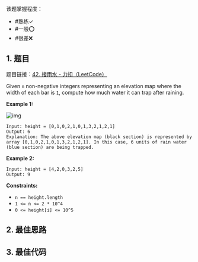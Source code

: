 
该题掌握程度：
- #熟练✓
- #一般⭕️
- #很差❌

## 1. 题目
题目链接：[42. 接雨水 - 力扣（LeetCode）](https://leetcode.cn/problems/trapping-rain-water/)

Given `n` non-negative integers representing an elevation map where the width of each bar is `1`, compute how much water it can trap after raining.

 

**Example 1:**

![img](https://i.hish.top:8/2025/06/03/221257.png)

```
Input: height = [0,1,0,2,1,0,1,3,2,1,2,1]
Output: 6
Explanation: The above elevation map (black section) is represented by array [0,1,0,2,1,0,1,3,2,1,2,1]. In this case, 6 units of rain water (blue section) are being trapped.
```

**Example 2:**

```
Input: height = [4,2,0,3,2,5]
Output: 9
```

 

**Constraints:**

- `n == height.length`
- `1 <= n <= 2 * 10^4`
- `0 <= height[i] <= 10^5`

## 2. 最佳思路


## 3. 最佳代码

```java

```

